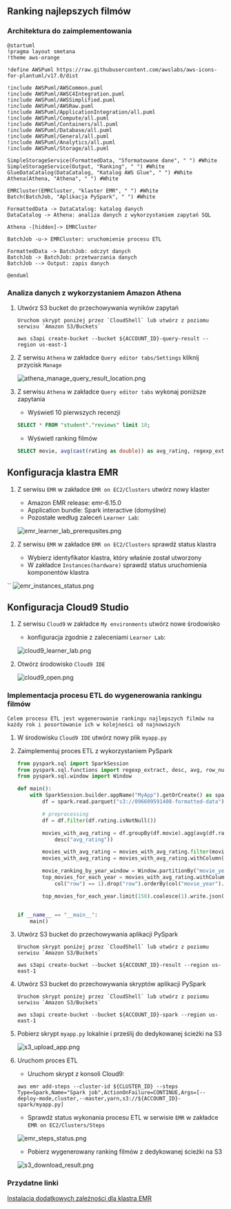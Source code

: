 ## Ranking najlepszych filmów

### Architektura do zaimplementowania

```puml
@startuml
!pragma layout smetana
!theme aws-orange

!define AWSPuml https://raw.githubusercontent.com/awslabs/aws-icons-for-plantuml/v17.0/dist

!include AWSPuml/AWSCommon.puml
!include AWSPuml/AWSC4Integration.puml
!include AWSPuml/AWSSimplified.puml
!include AWSPuml/AWSRaw.puml
!include AWSPuml/ApplicationIntegration/all.puml
!include AWSPuml/Compute/all.puml
!include AWSPuml/Containers/all.puml
!include AWSPuml/Database/all.puml
!include AWSPuml/General/all.puml
!include AWSPuml/Analytics/all.puml
!include AWSPuml/Storage/all.puml

SimpleStorageService(FormattedData, "Sformatowane dane", " ") #White
SimpleStorageService(Output, "Ranking", " ") #White
GlueDataCatalog(DataCatalog, "Katalog AWS Glue", " ") #White
Athena(Athena, "Athena", " ") #White

EMRCluster(EMRCluster, "klaster EMR", " ") #White
Batch(BatchJob, "Aplikacja PySpark", " ") #White

FormattedData -> DataCatalog: katalog danych
DataCatalog -> Athena: analiza danych z wykorzystaniem zapytań SQL

Athena -[hidden]-> EMRCluster

BatchJob -u-> EMRCluster: uruchomienie procesu ETL

FormattedData -> BatchJob: odczyt danych
BatchJob -> BatchJob: przetwarzania danych
BatchJob --> Output: zapis danych

@enduml
```


### Analiza danych z wykorzystaniem Amazon Athena

1. Utwórz S3 bucket do przechowywania wyników zapytań
   ```
   Uruchom skrypt poniżej przez `CloudShell` lub utwórz z poziomu serwisu `Amazon S3/Buckets`
   ```

   ```shell
   aws s3api create-bucket --bucket ${ACCOUNT_ID}-query-result --region us-east-1
   ```

2. Z serwisu `Athena` w zakładce `Query editor tabs/Settings` kliknij przycisk `Manage`

   ![athena_manage_query_result_location.png](../zrzuty/athena_manage_query_result_location.png)

3. Z serwisu `Athena` w zakładce `Query editor tabs` wykonaj poniższe zapytania

    * Wyświetl 10 pierwszych recenzji
    ```sql
    SELECT * FROM "student"."reviews" limit 10;
    ```
    * Wyświetl ranking filmów
    ```sql
    SELECT movie, avg(cast(rating as double)) as avg_rating, regexp_extract(movie, '\(\d+\)') as movie_year FROM "student"."reviews"  group by regexp_extract(movie, '\(\d+\)'), movie order by movie_year desc, avg_rating desc;
    ```

## Konfiguracja klastra EMR

1. Z serwisu `EMR` w zakładce `EMR on EC2/Clusters` utwórz nowy klaster

   * Amazon EMR release: emr-6.15.0
   * Application bundle: Spark interactive (domyślne)
   * Pozostałe według zaleceń `Learner Lab`:
   
   ![emr_learner_lab_prerequsites.png](../zrzuty/emr_learner_lab_prerequsites.png)

2. Z serwisu `EMR` w zakładce `EMR on EC2/Clusters` sprawdź status klastra

   * Wybierz identyfikator klastra, który właśnie został utworzony
   * W zakładce `Instances(hardware)` sprawdź status uruchomienia komponentów klastra
   
``   ![emr_instances_status.png](../zrzuty/emr_instances_status.png)

## Konfiguracja Cloud9 Studio

1. Z serwisu `Cloud9` w zakładce `My environments` utwórz nowe środowisko

   * konfiguracja zgodnie z zaleceniami `Learner Lab`:
   
   ![cloud9_learner_lab.png](../zrzuty/cloud9_learner_lab.png)
   
2. Otwórz środowisko `Cloud9 IDE`

   ![cloud9_open.png](../zrzuty/cloud9_open.png)


### Implementacja procesu ETL do wygenerowania rankingu filmów

```
Celem procesu ETL jest wygenerowanie rankingu najlepszych filmów na każdy rok i posortowanie ich w kolejności od najnowszych
```

1. W środowisku `Cloud9 IDE` utwórz nowy plik `myapp.py`

2. Zaimplementuj proces ETL z wykorzystaniem PySpark

   ```python
   from pyspark.sql import SparkSession
   from pyspark.sql.functions import regexp_extract, desc, avg, row_number, col, count
   from pyspark.sql.window import Window
   
   def main():
       with SparkSession.builder.appName("MyApp").getOrCreate() as spark:
           df = spark.read.parquet("s3://096609591408-formatted-data")
   
           # preprocessing
           df = df.filter(df.rating.isNotNull())
   
           movies_with_avg_rating = df.groupBy(df.movie).agg(avg(df.rating).alias("avg_rating"), count(df.movie).alias("num_of_reviews")).sort(
               desc("avg_rating"))
   
           movies_with_avg_rating = movies_with_avg_rating.filter(movies_with_avg_rating.num_of_reviews > 5)
           movies_with_avg_rating = movies_with_avg_rating.withColumn("movie_year", regexp_extract(movies_with_avg_rating.movie, "\(\d+\)", 0))
   
           movie_ranking_by_year_window = Window.partitionBy("movie_year").orderBy(col("avg_rating").desc())
           top_movies_for_each_year = movies_with_avg_rating.withColumn("row", row_number().over(movie_ranking_by_year_window)).filter(
               col("row") == 1).drop("row").orderBy(col("movie_year").desc())
   
           top_movies_for_each_year.limit(150).coalesce(1).write.json("s3://096609591408-result/results.json", mode='Overwrite')
   
   
   if __name__ == "__main__":
       main()
   ```

3. Utwórz S3 bucket do przechowywania aplikacji PySpark
   ```
   Uruchom skrypt poniżej przez `CloudShell` lub utwórz z poziomu serwisu `Amazon S3/Buckets`
   ```

   ```shell
   aws s3api create-bucket --bucket ${ACCOUNT_ID}-result --region us-east-1
   ```
4. Utwórz S3 bucket do przechowywania skryptów aplikacji PySpark
   ```
   Uruchom skrypt poniżej przez `CloudShell` lub utwórz z poziomu serwisu `Amazon S3/Buckets`
   ```

   ```shell
   aws s3api create-bucket --bucket ${ACCOUNT_ID}-spark --region us-east-1
   ```  
5. Pobierz skrypt `myapp.py` lokalnie i prześlij do dedykowanej ścieżki na S3

   ![s3_upload_app.png](../zrzuty/s3_upload_app.png)

6. Uruchom proces ETL

   * Uruchom skrypt z konsoli Cloud9:
   ```
   aws emr add-steps --cluster-id ${CLUSTER_ID} --steps Type=Spark,Name="Spark job",ActionOnFailure=CONTINUE,Args=[--deploy-mode,cluster,--master,yarn,s3://${ACCOUNT_ID}-spark/myapp.py]
   ```

   * Sprawdź status wykonania procesu ETL w serwisie `EMR` w zakładce `EMR on EC2/Clusters/Steps`
   
   ![emr_steps_status.png](../zrzuty/emr_steps_status.png)   

   * Pobierz wygenerowany ranking filmów z dedykowanej ścieżki na S3

   ![s3_download_result.png](../zrzuty/s3_download_result.png)

### Przydatne linki

[Instalacja dodatkowych zależności dla klastra EMR](https://docs.aws.amazon.com/emr/latest/ManagementGuide/emr-plan-bootstrap.html)
